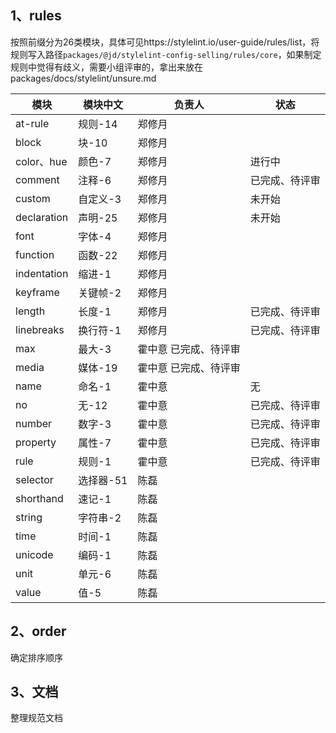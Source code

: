 ## 1、rules
按照前缀分为26类模块，具体可见https://stylelint.io/user-guide/rules/list，将规则写入路径`packages/@jd/stylelint-config-selling/rules/core`，如果制定规则中觉得有歧义，需要小组评审的，拿出来放在packages/docs/stylelint/unsure.md

| 模块 | 模块中文 | 负责人 | 状态
|  ----  |  ----  |  ----  |  -- | 
| at-rule | 规则-14   |  郑修月  |
| block   | 块-10     |  郑修月  |
| color、hue   | 颜色-7   |  郑修月  |  进行中
| comment | 注释-6   |  郑修月  |  已完成、待评审
| custom  | 自定义-3 |  郑修月  |  未开始
| declaration | 声明-25 | 郑修月 |  未开始
| font | 字体-4 | 郑修月
| function | 函数-22 | 郑修月
| indentation | 缩进-1 | 郑修月
| keyframe | 关键帧-2 | 郑修月
| length | 长度-1 |  郑修月  |  已完成、待评审
| linebreaks | 换行符-1 | 郑修月  |  已完成、待评审
| max | 最大-3 | 霍中意 已完成、待评审
| media | 媒体-19 | 霍中意 已完成、待评审
| name | 命名-1 | 霍中意  |  无
| no | 无-12 | 霍中意  |  已完成、待评审
| number | 数字-3 | 霍中意  |  已完成、待评审
| property | 属性-7 | 霍中意  |  已完成、待评审
| rule | 规则-1   |  霍中意  |  已完成、待评审
| selector | 选择器-51 | 陈磊
| shorthand | 速记-1 | 陈磊
| string | 字符串-2 | 陈磊
| time | 时间-1 | 陈磊
| unicode | 编码-1 | 陈磊
| unit | 单元-6 | 陈磊
| value | 值-5 | 陈磊

## 2、order
确定排序顺序

## 3、文档
整理规范文档